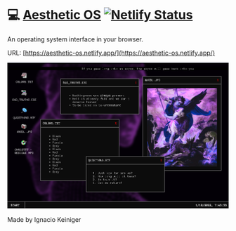 # 💻 [Aesthetic OS](https://aesthetic-os.netlify.app/) [![Netlify Status](https://api.netlify.com/api/v1/badges/d8aca639-b057-4b6d-94f2-1290d652291b/deploy-status)](https://app.netlify.com/sites/aesthetic-os/deploys)

An operating system interface in your browser.

URL: [https://aesthetic-os.netlify.app/](https://aesthetic-os.netlify.app/)

![App image](./Aesthetic-OS.png)

Made by Ignacio Keiniger